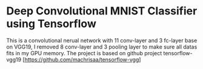 # Deep Convolutional MNIST Classifier using Tensorflow

This is a convolutional nerual network with 11 conv-layer and 3 fc-layer base on VGG19, I removed 8 conv-layer and 3 pooling layer to make sure all datas fits in my GPU memory. The project is based on github project tensorflow-vgg19 [https://github.com/machrisaa/tensorflow-vgg]